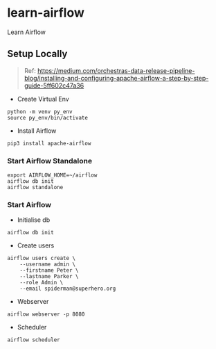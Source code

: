 # learn-airflow
Learn Airflow


## Setup Locally
> Ref: https://medium.com/orchestras-data-release-pipeline-blog/installing-and-configuring-apache-airflow-a-step-by-step-guide-5ff602c47a36

* Create Virtual Env
```
python -m venv py_env
source py_env/bin/activate
```
* Install Airflow
```
pip3 install apache-airflow
```

### Start Airflow Standalone
```
export AIRFLOW_HOME=~/airflow
airflow db init
airflow standalone
```

### Start Airflow
* Initialise db
```
airflow db init
```
* Create users
```
airflow users create \
    --username admin \
    --firstname Peter \
    --lastname Parker \
    --role Admin \
    --email spiderman@superhero.org
```
* Webserver
```
airflow webserver -p 8080
```
* Scheduler
```
airflow scheduler
```